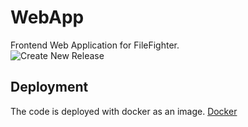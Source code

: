 # WebApp
Frontend Web Application for FileFighter.  
![Create New Release](https://github.com/FileFighter/WebApp/workflows/Create%20New%20Release/badge.svg)

## Deployment
The code is deployed with docker as an image. [Docker](https://hub.docker.com/r/filefighter/frontend)
